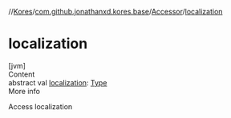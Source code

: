 //[Kores](../../index.md)/[com.github.jonathanxd.kores.base](../index.md)/[Accessor](index.md)/[localization](localization.md)



# localization  
[jvm]  
Content  
abstract val [localization](localization.md): [Type](https://docs.oracle.com/javase/8/docs/api/java/lang/reflect/Type.html)  
More info  


Access localization

  



